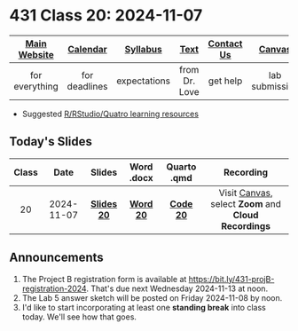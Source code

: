 # 431 Class 20: 2024-11-07

[Main Website](https://thomaselove.github.io/431-2024/) | [Calendar](https://thomaselove.github.io/431-2024/calendar.html) | [Syllabus](https://thomaselove.github.io/431-syllabus-2024/) | [Text](https://thomaselove.github.io/431-book/) | [Contact Us](https://thomaselove.github.io/431-2024/contact.html) | [Canvas](https://canvas.case.edu) | [Data and Code](https://github.com/THOMASELOVE/431-data)
:-----------: | :--------------: | :----------: | :---------: | :-------------: | :-----------: | :------------:
for everything | for deadlines | expectations | from Dr. Love | get help | lab submission | for downloads

- Suggested [R/RStudio/Quatro learning resources](https://thomaselove.github.io/431-2024/resources.html)

## Today's Slides

Class | Date | Slides | Word .docx | Quarto .qmd | Recording
:---: | :--------: | :------: | :------: | :------: | :-------------:
20 | 2024-11-07 | **[Slides 20](https://thomaselove.github.io/431-slides-2024/class20.html)** | **[Word 20](https://thomaselove.github.io/431-slides-2024/class20w.docx)** | **[Code 20](https://github.com/THOMASELOVE/431-slides-2024/blob/main/class20.qmd)** | Visit [Canvas](https://canvas.case.edu/), select **Zoom** and **Cloud Recordings**

## Announcements

1. The Project B registration form is available at <https://bit.ly/431-projB-registration-2024>. That's due next Wednesday 2024-11-13 at noon.
2. The Lab 5 answer sketch will be posted on Friday 2024-11-08 by noon.
3. I'd like to start incorporating at least one **standing break** into class today. We'll see how that goes.
